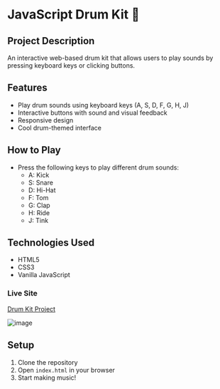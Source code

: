 # JavaScript Drum Kit 🥁

## Project Description
An interactive web-based drum kit that allows users to play sounds by pressing keyboard keys or clicking buttons.

## Features
- Play drum sounds using keyboard keys (A, S, D, F, G, H, J)
- Interactive buttons with sound and visual feedback
- Responsive design
- Cool drum-themed interface

## How to Play
- Press the following keys to play different drum sounds:
  - A: Kick
  - S: Snare
  - D: Hi-Hat
  - F: Tom
  - G: Clap
  - H: Ride
  - J: Tink

## Technologies Used
- HTML5
- CSS3
- Vanilla JavaScript

### Live Site
[Drum Kit Project](https://your-github-username.github.io/drum-kit)

![image](https://github.com/user-attachments/assets/3dfacad5-32e9-48c3-8441-07d3e239808e)


## Setup
1. Clone the repository
2. Open `index.html` in your browser
3. Start making music!